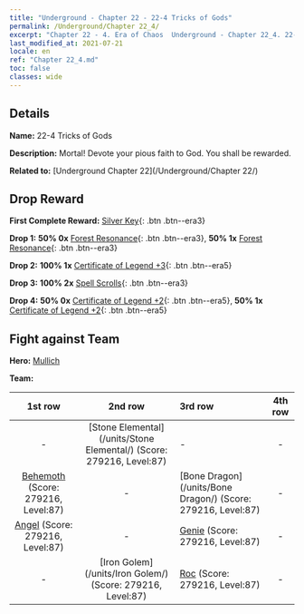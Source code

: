 ```yaml
---
title: "Underground - Chapter 22 - 22-4 Tricks of Gods"
permalink: /Underground/Chapter 22_4/
excerpt: "Chapter 22 - 4. Era of Chaos  Underground - Chapter 22_4. 22-4 Tricks of Gods"
last_modified_at: 2021-07-21
locale: en
ref: "Chapter 22_4.md"
toc: false
classes: wide
---
```


## Details

 **Name:** 22-4 Tricks of Gods

 **Description:** Mortal! Devote your pious faith to God. You shall be rewarded.

 **Related to:** [Underground Chapter 22](/Underground/Chapter 22/)

## Drop Reward

 **First Complete Reward:** [Silver Key](/Items/con_693/){: .btn .btn--era3}

 **Drop 1:** **50% 0x** [Forest Resonance](/Items/her_465/){: .btn .btn--era3}, **50% 1x** [Forest Resonance](/Items/her_465/){: .btn .btn--era3}

 **Drop 2:** **100% 1x** [Certificate of Legend +3](/Items/mat_88/){: .btn .btn--era5}

 **Drop 3:** **100% 2x** [Spell Scrolls](/Items/con_694/){: .btn .btn--era3}

 **Drop 4:** **50% 0x** [Certificate of Legend +2](/Items/mat_81/){: .btn .btn--era5}, **50% 1x** [Certificate of Legend +2](/Items/mat_81/){: .btn .btn--era5}


## Fight against Team
 **Hero:** [Mullich](/heroes/Mullich/)

 **Team:**


  | 1st row | 2nd row | 3rd row | 4th row |
  |:----:|:----:|:----|:----:|
  | - | [Stone Elemental](/units/Stone Elemental/) (Score: 279216, Level:87)  | - | - |
  | [Behemoth](/units/Behemoth/) (Score: 279216, Level:87)  | - | [Bone Dragon](/units/Bone Dragon/) (Score: 279216, Level:87)  | - |
  | [Angel](/units/Angel/) (Score: 279216, Level:87)  | - | [Genie](/units/Genie/) (Score: 279216, Level:87)  | - |
  | - | [Iron Golem](/units/Iron Golem/) (Score: 279216, Level:87)  | [Roc](/units/Roc/) (Score: 279216, Level:87)  | - |


